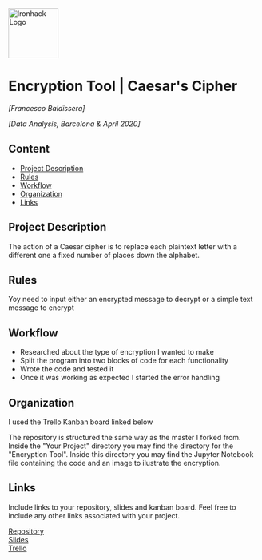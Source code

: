 <img src="https://bit.ly/2VnXWr2" alt="Ironhack Logo" width="100"/>

# Encryption Tool | Caesar's Cipher
*[Francesco Baldissera]*

*[Data Analysis, Barcelona & April 2020]*

## Content
- [Project Description](#project-description)
- [Rules](#rules)
- [Workflow](#workflow)
- [Organization](#organization)
- [Links](#links)

## Project Description
The action of a Caesar cipher is to replace each plaintext letter with a different one a fixed number of places down the alphabet. 

## Rules
Yoy need to input either an encrypted message to decrypt or a simple text message to encrypt

## Workflow
- Researched about the type of encryption I wanted to make 
- Split the program into two blocks of code for each functionality
- Wrote the code and tested it
- Once it was working as expected I started the error handling

## Organization
I used the Trello Kanban board linked below

The repository is structured the same way as the master I forked from. Inside the "Your Project" directory you may find the directory for the "Encryption Tool". Inside this directory you may find the Jupyter Notebook file containing the code and an image to ilustrate the encryption.

## Links
Include links to your repository, slides and kanban board. Feel free to include any other links associated with your project.

[Repository](https://github.com/franbaldi/Project-Week-1-Build-Your-Own-Game)  
[Slides](https://docs.google.com/presentation/d/1M6-Koj72ELJqGw5AEF8FC23yc3E8Thsaths35wg1mIM/edit?usp=sharing)  
[Trello](https://trello.com/b/JXRT0I0G)  
